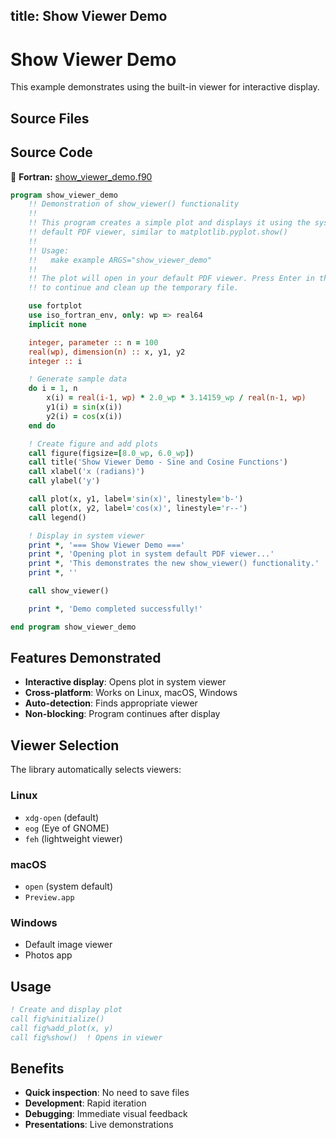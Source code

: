title: Show Viewer Demo
---

# Show Viewer Demo

This example demonstrates using the built-in viewer for interactive display.

## Source Files

## Source Code

🔷 **Fortran:** [show_viewer_demo.f90](https://github.com/lazy-fortran/fortplot/blob/main/example/fortran/show_viewer_demo/show_viewer_demo.f90)

```fortran
program show_viewer_demo
    !! Demonstration of show_viewer() functionality
    !!
    !! This program creates a simple plot and displays it using the system's
    !! default PDF viewer, similar to matplotlib.pyplot.show()
    !!
    !! Usage:
    !!   make example ARGS="show_viewer_demo"
    !!
    !! The plot will open in your default PDF viewer. Press Enter in the terminal
    !! to continue and clean up the temporary file.

    use fortplot
    use iso_fortran_env, only: wp => real64
    implicit none

    integer, parameter :: n = 100
    real(wp), dimension(n) :: x, y1, y2
    integer :: i

    ! Generate sample data
    do i = 1, n
        x(i) = real(i-1, wp) * 2.0_wp * 3.14159_wp / real(n-1, wp)
        y1(i) = sin(x(i))
        y2(i) = cos(x(i))
    end do

    ! Create figure and add plots
    call figure(figsize=[8.0_wp, 6.0_wp])
    call title('Show Viewer Demo - Sine and Cosine Functions')
    call xlabel('x (radians)')
    call ylabel('y')

    call plot(x, y1, label='sin(x)', linestyle='b-')
    call plot(x, y2, label='cos(x)', linestyle='r--')
    call legend()

    ! Display in system viewer
    print *, '=== Show Viewer Demo ==='
    print *, 'Opening plot in system default PDF viewer...'
    print *, 'This demonstrates the new show_viewer() functionality.'
    print *, ''

    call show_viewer()

    print *, 'Demo completed successfully!'

end program show_viewer_demo
```

## Features Demonstrated

- **Interactive display**: Opens plot in system viewer
- **Cross-platform**: Works on Linux, macOS, Windows
- **Auto-detection**: Finds appropriate viewer
- **Non-blocking**: Program continues after display

## Viewer Selection

The library automatically selects viewers:

### Linux
- `xdg-open` (default)
- `eog` (Eye of GNOME)
- `feh` (lightweight viewer)

### macOS
- `open` (system default)
- `Preview.app`

### Windows
- Default image viewer
- Photos app

## Usage

```fortran
! Create and display plot
call fig%initialize()
call fig%add_plot(x, y)
call fig%show()  ! Opens in viewer
```

## Benefits

- **Quick inspection**: No need to save files
- **Development**: Rapid iteration
- **Debugging**: Immediate visual feedback
- **Presentations**: Live demonstrations
